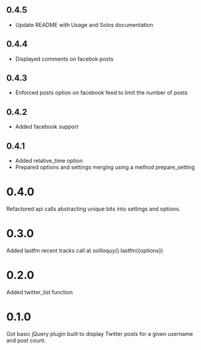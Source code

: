 ## 0.4.5
* Update README with Usage and Solos documentation

## 0.4.4
* Displayed comments on facebok posts

## 0.4.3
* Enforced posts option on facebook feed to limit the number of posts

## 0.4.2
* Added facebook support

## 0.4.1
* Added relative_time option
* Prepared options and settings merging using a method prepare_setting

# 0.4.0
Refactored api calls abstracting unique bits into settings and options.

# 0.3.0
Added lastfm recent tracks call at soliloquy().lastfm({options})

# 0.2.0
Added twitter_list function

# 0.1.0
Got basic jQuery plugin built to display Twitter posts for a given username and post count. 
